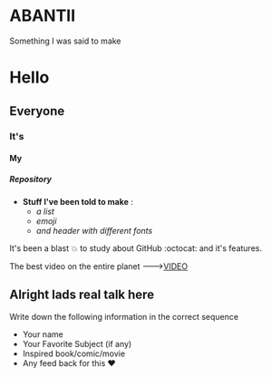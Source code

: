 # ABANTII
Something I was said to make
# Hello
## Everyone
### It's
#### My
##### Repository
- **Stuff I've been told to make** :
  - _a list_
  - _emoji_
  - _and header with different fonts_

It's been a blast :boom: to study about GitHub  :octocat: and it's features. 

The best video on the entire planet --->[VIDEO](https://youtu.be/bkuDXqNv-GY)
## Alright lads real talk here
 Write down the following information in the correct sequence 
- Your name
- Your Favorite Subject (if any)
- Inspired book/comic/movie
- Any feed back for this :heart:





